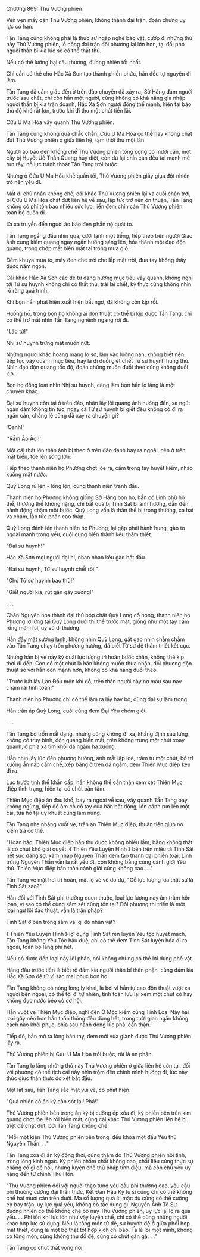 




Chương 869: Thú Vương phiên


Vẻn vẹn mấy cán Thú Vương phiên, không thành đại trận, đoán chừng uy lực có hạn.

Tần Tang cũng không phải là thực sự ngấp nghé bảo vật, cướp đi những thứ này Thú Vương phiên, lỗ hổng đại trận đối phương lại lớn hơn, tại đối phó người thần bí kia lúc sẽ có thể thất thủ.

Nếu có thể lưỡng bại câu thương, đương nhiên tốt nhất.

Chỉ cần có thể cho Hắc Xà Sơn tạo thành phiền phức, hắn đều tự nguyện đi làm.

Tần Tang đã cảm giác đến ở trên đảo chuyện đã xảy ra, Sở Hằng đám người trước sau chết, chỉ còn hắn một người, cũng không có khả năng gia nhập người thần bí kia trận doanh, Hắc Xà Sơn người đông thế mạnh, hiện tại báo thù độ khó rất lớn, trước khi đi thu một chút tiền lãi.

Cửu U Ma Hỏa vây quanh Thú Vương phiên.

Tần Tang cũng không quá chắc chắn, Cửu U Ma Hỏa có thể hay không chặt đứt Thú Vương phiên ở giữa liên hệ, tạm thời thử một lần.

Người áo bào đen khống chế Thú Vương phiên tổng cộng có mười cán, một cây bị Huyết Uế Thần Quang hủy diệt, còn dư lại chín cán đều tại mạnh mẽ run rẩy, nỗ lực tránh thoát Tần Tang trói buộc.

Nhưng ở Cửu U Ma Hỏa khẽ quấn tới, Thú Vương phiên giãy giụa đột nhiên trở nên yếu đi.

Mất đi chủ nhân khống chế, cái khác Thú Vương phiên lại xa cuối chân trời, bị Cửu U Ma Hỏa chặt đứt liên hệ về sau, lập tức trở nên ôn thuận, Tần Tang không có phí tổn bao nhiêu sức lực, liền đem chín cán Thú Vương phiên toàn bộ cuốn đi.

Xa xa truyền đến người áo bào đen phẫn nộ quát to.

Tần Tang ngẩng đầu nhìn qua, cười lạnh một tiếng, tiếp theo trên người Giao ảnh cùng kiếm quang ngay ngắn hướng sáng lên, hóa thành một đạo độn quang, trong chớp mắt biến mất tại trong mưa gió.

Đêm khuya mưa to, mây đen che trời che lắp mặt trời, đưa tay không thấy được năm ngón.

Cái khác Hắc Xà Sơn các đệ tử đang hướng mục tiêu vây quanh, không nghĩ tới Tứ sư huynh không chỉ có thất thủ, trái lại chết, kỳ thực cũng không nhìn rõ ràng quá trình.

Khi bọn hắn phát hiện xuất hiện bất ngờ, đã không còn kịp rồi.

Huống hồ, trong bọn họ không ai độn thuật có thể bì kịp được Tần Tang, chỉ có thể trơ mắt nhìn Tần Tang nghênh ngang rời đi.

"Lão tứ!"

Nhị sư huynh trừng mắt muốn nứt.

Những người khác hoang mang lo sợ, lâm vào lưỡng nan, không biết nên tiếp tục vây quanh mục tiêu, hay là đi đuổi giết chết Tứ sư huynh hung thủ. Nhìn đạo độn quang tốc độ, đoán chừng muốn đuổi theo cũng không đuổi kịp.

Bọn họ đồng loạt nhìn Nhị sư huynh, càng làm bọn hắn lo lắng là một chuyện khác.

Đại sư huynh còn tại ở trên đảo, nhận lấy lôi quang ảnh hướng đến, xa ngút ngàn dặm không tin tức, ngay cả Tứ sư huynh bị giết đều không có đi ra ngăn cản, chẳng lẽ cũng đã xảy ra chuyện gì?

'Oanh!'

''Rầm Ào Ào'!'

Một cái thật lớn thân ảnh bị theo ở trên đảo đánh bay ra ngoài, nện ở trên mặt biển, tóe lên sóng lớn.

Tiếp theo thanh niên họ Phương chợt lóe ra, cầm trong tay huyết kiếm, nhào xuống mặt nước.

Quỳ Long rú lên - lồng lộn, cùng thanh niên tranh đấu.

Thanh niên họ Phương không giống Sở Hằng bọn họ, hắn có Linh phù hộ thể, thương thế không nặng, chỉ bất quá bị Tinh Sát bị ảnh hưởng, dẫn đến hành động chậm một bước. Quỳ Long vốn là thân thể bị trọng thương, cả hai va chạm, lập tức phân cao thấp.

Quỳ Long đánh lén thanh niên họ Phương, lại gặp phải hành hung, gào to ngoài mạnh trong yếu, cuối cùng biến thành kêu thảm thiết.

"Đại sư huynh!"

Hắc Xà Sơn mọi người đại hỉ, nhao nhao kêu gào bắt đầu.

"Đại sư huynh, Tứ sư huynh chết rồi!"

"Cho Tứ sư huynh báo thù!"

"Giết người kia, rút gân gãy xương!"

. . .

Chân Nguyên hóa thành đại thủ bóp chặt Quỳ Long cổ họng, thanh niên họ Phương lơ lửng tại Quỳ Long dưới thi thể trước mặt, giống như một tay cầm rồng mãnh sĩ, uy vũ dị thường.

Hắn đầy mặt sương lạnh, không nhìn Quỳ Long, gắt gao nhìn chằm chằm vào Tần Tang chạy trốn phương hướng, đã biết Tứ sư đệ thảm thiết kết cục.

Nhưng hắn bị vẻ này kỳ quái lực lượng trì hoãn bước chân, không thể kịp thời đi đến. Còn có một chút là hắn không muốn thừa nhận, đối phương độn thuật so với hắn còn mạnh hơn, không có khả năng đuổi theo.

"Trước bắt lấy Lan Đấu môn khí đồ, trên thân người này nợ máu sau này chậm rãi tính toán!"

Thanh niên họ Phương chỉ có thể làm ra lấy hay bỏ, dùng đại sự làm trọng.

Hắn trấn áp Quỳ Long, cuối cùng đem Đại Yêu chém giết.

. . .

Tần Tang bỏ trốn mất dạng, nhưng cũng không đi xa, khẳng định sau lưng không có truy binh, độn quang biến mất, trên không trung một chút xoay quanh, ở phía xa tìm khối đá ngầm hạ xuống.

Hắn nhìn lấy lúc đến phương hướng, ánh mắt lập loè, trầm tư một chút, bố trí xuống ẩn nấp cấm chế, xếp bằng ở trên đá ngầm, đem Thiên Mục điệp kêu đi ra.

Lúc trước tình thế khẩn cấp, hắn không thể cẩn thận xem xét Thiên Mục điệp tình trạng, hiện tại có chút bận tâm.

Thiên Mục điệp ăn đau khổ, bay ra ngoài về sau, vây quanh Tần Tang bay không ngừng, tiếp đó ôm cổ cổ tay của hắn bất động, lớn cánh run lên một cái, tựa hồ tại ủy khuất cùng làm nũng.

Tần Tang nhẹ nhàng vuốt ve, trấn an Thiên Mục điệp, thuận tiện giúp nó kiểm tra cơ thể.

"Hoàn hảo, Thiên Mục điệp hấp thu được không nhiều lắm, bằng không thật là có chút khó giải quyết. 《 Thiên Yêu Luyện Hình 》 bên trên miêu tả Tinh Sát hết sức đáng sợ, xâm nhập Nguyên Thần đem tạo thành đại phiền toái. Linh trùng Nguyên Thần vẫn là rất yếu ớt, còn không bằng cùng cảnh giới Yêu thú. Thiên Mục điệp bản thân cảnh giới cũng không cao. . ."

Tần Tang vẻ mặt hơi trì hoãn, mặt lộ vẻ vẻ do dự, "Cỗ lực lượng kia thật sự là Tinh Sát sao?"

Hắn đối với Tinh Sát phi thường quen thuộc, loại lực lượng này âm trầm hỗn loạn, vì sao có thể cùng sấm sét cùng tồn tại? Đối phương thi triển là một loại ngự lôi đạo thuật, vẫn là trận pháp?

Tinh Sát ở bên trong sắm vai gì đó nhân vật?

《 Thiên Yêu Luyện Hình 》 lợi dụng Tinh Sát rèn luyện Yêu tộc huyết mạch, Tần Tang không Yêu Tộc hậu duệ, chỉ có thể đem Tinh Sát luyện hóa đi ra ngoài, toàn bộ lãng phí hết.

Nếu có được đến loại này lôi pháp, nói không chừng có thể lợi dụng phế vật.

Hàng đầu trước tiên là biết rõ đám kia người thần bí thân phận, cùng đám kia Hắc Xà Sơn đệ tử vì sao mai phục bọn họ.

Tần Tang không có nóng lòng ly khai, là bởi vì hắn tự cao độn thuật vượt xa người bên ngoài, có thể tới đi tự nhiên, tính toán lưu lại xem một chút có hay không đục nước béo cò cơ hội.

Hắn vuốt ve Thiên Mục điệp, nghĩ đến Ô Mộc kiếm cùng Tinh Loa. Này hai loại gây nên hơn hẳn thần thông đều dùng hết, trong thời gian ngắn không cách nào khôi phục, phía sau hành động lúc phải cẩn thận.

Tiếp đó, hắn mở ra lòng bàn tay, đem mới vừa giành được Thú Vương phiên lấy ra.

Thú Vương phiên bị Cửu U Ma Hỏa trói buộc, rất là an phận.

Tần Tang lo lắng những thứ này Thú Vương phiên ở giữa liên hệ còn tại, đối với phương có thể tịch cái này nhìn trộm đến chính mình hướng đi, lúc này thúc giục thần thức dò xét bắt đầu.

Một lát sau, Tần Tang sắc mặt vui vẻ, có phát hiện.

"Quả nhiên có ấn ký còn sót lại! Phá!"

Thú Vương phiên bên trong ấn ký bị cưỡng ép xóa đi, kỳ phiên bên trên kim quang chợt lóe lên rồi biến mất, cùng cái khác Thú Vương phiên liên hệ bị triệt để chặt đứt, bởi Tần Tang khống chế.

"Mỗi một kiện Thú Vương phiên bên trong, đều khóa một đầu Yêu thú Nguyên Thần. . ."

Tần Tang xóa đi ấn ký đồng thời, cũng thăm dò Thú Vương phiên nội tình, trong lòng kinh ngạc. Kỳ phiên phẩm chất không cao, chất liệu cũng thực sự chẳng có gì để nói, nhưng luyện chế thủ pháp tinh diệu, mà còn chủ yếu uy năng đến từ chính Thú Hồn.

"Thú Vương phiên đối với người thao túng yêu cầu phi thường cao, yêu cầu phi thường cường đại thần thức, Kết Đan Hậu Kỳ tu sĩ cũng chỉ có thể khống chế hai mươi cán trên dưới. Mà số lượng quá ít, mặc dù cũng có thể cưỡng ép bày trận, uy lực quá yếu, không có tác dụng gì. Nguyên Anh Tổ Sư đương nhiên có thể khống chế bộ này Thú Vương phiên, uy lực lại lộ ra quá yếu. . . Phí tổn khí lực lớn như vậy luyện chế, chỉ có thể cùng những người khác hợp lực sử dụng. Nếu là tông môn tử đệ, sư huynh đệ ở giữa phối hợp mật thiết, đúng là một bộ thật tốt hợp kích chi bảo. Ta lẻ loi một mình, không có tông môn, cũng không thu đồ đệ, cũng có chút gân gà. . ."

Tần Tang có chút thất vọng nói.




